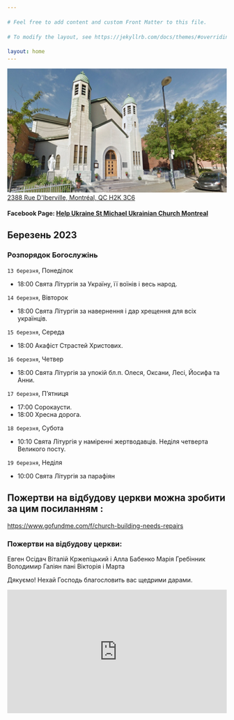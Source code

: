 ```yaml
---

# Feel free to add content and custom Front Matter to this file.

# To modify the layout, see https://jekyllrb.com/docs/themes/#overriding-theme-defaults

layout: home
---
```

![Church](assets/img/church_1.jpg)
[2388 Rue D'Iberville, Montréal, QC H2K 3C6](https://goo.gl/maps/bzQcvRP5gcxKyXX1A)
#### Facebook Page: [Help Ukraine St Michael Ukrainian Church Montreal](https://www.facebook.com/Help-Ukraine-St-Michael-Ukrainian-Church-Montreal-108145738525434)

## Березень 2023
### Розпорядок Богослужінь

`13 березня`, Понеділок
* 18:00  Свята Літургія за Україну, її воїнів і весь народ.

`14 березня`, Вівторок
* 18:00  Свята Літургія за навернення і дар хрещення для всіх українців.

`15 березня`, Середа
* 18:00  Акафіст Страстей Христових.

`16 березня`, Четвер
* 18:00  Свята Літургія за упокій бл.п. Олеся, Оксани, Лесі, Йосифа та Анни.

`17 березня`, П’ятниця
* 17:00  Сорокаусти.
* 18:00  Хресна дорога.

`18 березня`, Субота
* 10:10  Свята Літургія у наміренні жертводавців.
  Неділя четверта Великого посту.

`19 березня`, Неділя
* 10:00  Свята Літургія за парафіян


## Пожертви на відбудову церкви можна зробити за цим посиланням :
<https://www.gofundme.com/f/church-building-needs-repairs>
### Пожертви на відбудову церкви:
Евген Осідач
Віталій Кржепіцький і Алла Бабенко
Марія Гребінник
Володимир Галіян
пані Вікторія і Марта

Дякуємо! Нехай Господь благословить вас щедрими дарами.

<div style="position: relative;
  overflow: hidden;
  width: 100%;
  padding-top: 56.25%;">
    <iframe style="position: absolute;
top: 0;
left: 0;
bottom: 0;
right: 0;
width: 100%;
height: 100%;" src="https://www.youtube.com/embed/YK1-bxgVvSw?&autoplay=1" frameborder="0"></iframe>
</div>
